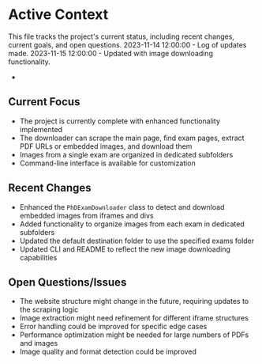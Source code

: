 # Active Context

This file tracks the project's current status, including recent changes, current goals, and open questions.
2023-11-14 12:00:00 - Log of updates made.
2023-11-15 12:00:00 - Updated with image downloading functionality.

*

## Current Focus

* The project is currently complete with enhanced functionality implemented
* The downloader can scrape the main page, find exam pages, extract PDF URLs or embedded images, and download them
* Images from a single exam are organized in dedicated subfolders
* Command-line interface is available for customization

## Recent Changes

* Enhanced the `PhDExamDownloader` class to detect and download embedded images from iframes and divs
* Added functionality to organize images from each exam in dedicated subfolders
* Updated the default destination folder to use the specified exams folder
* Updated CLI and README to reflect the new image downloading capabilities

## Open Questions/Issues

* The website structure might change in the future, requiring updates to the scraping logic
* Image extraction might need refinement for different iframe structures
* Error handling could be improved for specific edge cases
* Performance optimization might be needed for large numbers of PDFs and images
* Image quality and format detection could be improved